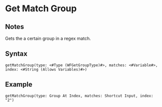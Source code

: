 # Get Match Group

## Notes
Gets the a certain group in a regex match.

## Syntax

```
getMatchGroup(type: <#Type (WFGetGroupType)#>, matches: <#Variable#>, index: <#String (Allows Variables)#>)
```

## Example
```
getMatchGroup(type: Group At Index, matches: Shortcut Input, index: "2")
```